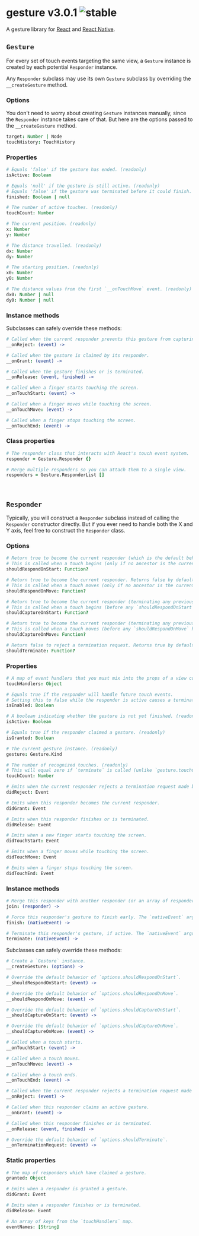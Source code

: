 
# gesture v3.0.1 ![stable](https://img.shields.io/badge/stability-stable-4EBA0F.svg?style=flat)

A gesture library for [React](http://github.com/facebook/react) and [React Native](http://github.com/facebook/react-native).

## `Gesture`

For every set of touch events targeting the same view, a `Gesture` instance is created by each potential `Responder` instance.

Any `Responder` subclass may use its own `Gesture` subclass by overriding the `__createGesture` method.

### Options

You don't need to worry about creating `Gesture` instances manually, since the `Responder` instance takes care of that. But here are the options passed to the `__createGesture` method.

```coffee
target: Number | Node
touchHistory: TouchHistory
```

### Properties

```coffee
# Equals 'false' if the gesture has ended. (readonly)
isActive: Boolean

# Equals 'null' if the gesture is still active. (readonly)
# Equals 'false' if the gesture was terminated before it could finish.
finished: Boolean | null

# The number of active touches. (readonly)
touchCount: Number

# The current position. (readonly)
x: Number
y: Number

# The distance travelled. (readonly)
dx: Number
dy: Number

# The starting position. (readonly)
x0: Number
y0: Number

# The distance values from the first `__onTouchMove` event. (readonly)
dx0: Number | null
dy0: Number | null
```

### Instance methods

Subclasses can safely override these methods:

```coffee
# Called when the current responder prevents this gesture from capturing.
__onReject: (event) ->

# Called when the gesture is claimed by its responder.
__onGrant: (event) ->

# Called when the gesture finishes or is terminated.
__onRelease: (event, finished) ->

# Called when a finger starts touching the screen.
__onTouchStart: (event) ->

# Called when a finger moves while touching the screen.
__onTouchMove: (event) ->

# Called when a finger stops touching the screen.
__onTouchEnd: (event) ->
```

### Class properties

```coffee
# The responder class that interacts with React's touch event system.
responder = Gesture.Responder {}

# Merge multiple responders so you can attach them to a single view.
responders = Gesture.ResponderList []
```

&nbsp;

## `Responder`

Typically, you will construct a `Responder` subclass instead of calling the `Responder` constructor directly. But if you ever need to handle both the X and Y axis, feel free to construct the `Responder` class.

### Options

```coffee
# Return true to become the current responder (which is the default behavior).
# This is called when a touch begins (only if no ancestor is the current responder).
shouldRespondOnStart: Function?

# Return true to become the current responder. Returns false by default.
# This is called when a touch moves (only if no ancestor is the current responder).
shouldRespondOnMove: Function?

# Return true to become the current responder (terminating any previous responder). Returns false by default.
# This is called when a touch begins (before any `shouldRespondOnStart` handlers).
shouldCaptureOnStart: Function?

# Return true to become the current responder (terminating any previous responder). Returns false by default.
# This is called when a touch moves (before any `shouldRespondOnMove` handlers).
shouldCaptureOnMove: Function?

# Return false to reject a termination request. Returns true by default.
shouldTerminate: Function?
```

### Properties

```coffee
# A map of event handlers that you must mix into the props of a view constructor. (readonly)
touchHandlers: Object

# Equals true if the responder will handle future touch events.
# Setting this to false while the responder is active causes a termination event.
isEnabled: Boolean

# A boolean indicating whether the gesture is not yet finished. (readonly)
isActive: Boolean

# Equals true if the responder claimed a gesture. (readonly)
isGranted: Boolean

# The current gesture instance. (readonly)
gesture: Gesture.Kind

# The number of recognized touches. (readonly)
# This will equal zero if `terminate` is called (unlike `gesture.touchCount`).
touchCount: Number

# Emits when the current responder rejects a termination request made by this responder.
didReject: Event

# Emits when this responder becomes the current responder.
didGrant: Event

# Emits when this responder finishes or is terminated.
didRelease: Event

# Emits when a new finger starts touching the screen.
didTouchStart: Event

# Emits when a finger moves while touching the screen.
didTouchMove: Event

# Emits when a finger stops touching the screen.
didTouchEnd: Event
```

### Instance methods

```coffee
# Merge this responder with another responder (or an array of responders), returning a `ResponderList` instance.
join: (responder) ->

# Force this responder's gesture to finish early. The `nativeEvent` argument is optional.
finish: (nativeEvent) ->

# Terminate this responder's gesture, if active. The `nativeEvent` argument is optional.
terminate: (nativeEvent) ->
```

Subclasses can safely override these methods:

```coffee
# Create a `Gesture` instance.
__createGesture: (options) ->

# Override the default behavior of `options.shouldRespondOnStart`.
__shouldRespondOnStart: (event) ->

# Override the default behavior of `options.shouldRespondOnMove`.
__shouldRespondOnMove: (event) ->

# Override the default behavior of `options.shouldCaptureOnStart`.
__shouldCaptureOnStart: (event) ->

# Override the default behavior of `options.shouldCaptureOnMove`.
__shouldCaptureOnMove: (event) ->

# Called when a touch starts.
__onTouchStart: (event) ->

# Called when a touch moves.
__onTouchMove: (event) ->

# Called when a touch ends.
__onTouchEnd: (event) ->

# Called when the current responder rejects a termination request made by this responder.
__onReject: (event) ->

# Called when this responder claims an active gesture.
__onGrant: (event) ->

# Called when this responder finishes or is terminated.
__onRelease: (event, finished) ->

# Override the default behavior of `options.shouldTerminate`.
__onTerminationRequest: (event) ->
```

### Static properties

```coffee
# The map of responders which have claimed a gesture.
granted: Object

# Emits when a responder is granted a gesture.
didGrant: Event

# Emits when a responder finishes or is terminated.
didRelease: Event

# An array of keys from the `touchHandlers` map.
eventNames: [String]
```
